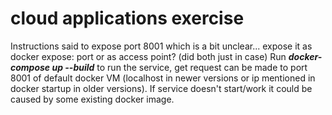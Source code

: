 # cloud applications exercise
Instructions said to expose port 8001 which is a bit unclear... expose it as docker expose: port or as access point? (did both just in case)
Run ***docker-compose up --build*** to run the service, get request can be made to port 8001 of default docker VM (localhost in newer versions or ip mentioned in docker startup in older versions).
If service doesn't start/work it could be caused by some existing docker image.